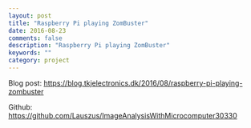 ```yaml
---
layout: post
title: "Raspberry Pi playing ZomBuster"
date: 2016-08-23
comments: false
description: "Raspberry Pi playing ZomBuster"
keywords: ""
category: project
---
```


Blog post: <https://blog.tkjelectronics.dk/2016/08/raspberry-pi-playing-zombuster>

Github: <https://github.com/Lauszus/ImageAnalysisWithMicrocomputer30330>

<!-- Raspberry Pi playing ZomBuster playlist -->
<div class="youtube" id="B6UYqpyV3GU?list=PLRBI0ZWd8RfBdsdsMZBNSGHwYNOCTvplc"></div>
